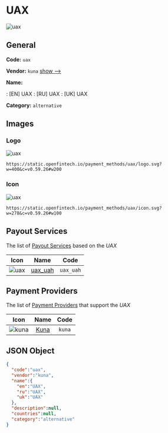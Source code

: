 
# UAX 
![uax](https://static.openfintech.io/payment_methods/uax/logo.svg?w=400&c=v0.59.26#w200)  

## General 
**Code:** `uax` 
 
**Vendor:** `kuna` [show -->](/vendors/kuna/) 
 
**Name:** 
 
:	[EN] UAX 
:	[RU] UAX 
:	[UK] UAX 
 
**Category:** `alternative` 
 

## Images 

### Logo 
![uax](https://static.openfintech.io/payment_methods/uax/logo.svg?w=400&c=v0.59.26#w200)  

```
https://static.openfintech.io/payment_methods/uax/logo.svg?w=400&c=v0.59.26#w200
```  

### Icon 
![uax](https://static.openfintech.io/payment_methods/uax/icon.svg?w=278&c=v0.59.26#w100)  

```
https://static.openfintech.io/payment_methods/uax/icon.svg?w=278&c=v0.59.26#w100
```  

## Payout Services 
 
The list of [Payout Services](/payout-services/) based on the _UAX_ 

|Icon|Name|Code| 
|:---:|:---:|:---:| 
|![uax](https://static.openfintech.io/payout_methods/uax/icon.svg?w=278&c=v0.59.26#w40) |[uax_uah](/payout-services/uax_uah/)|`uax_uah`| 
 

## Payment Providers 
 
The list of [Payment Providers](/payment-providers/) that support the _UAX_ 

|Icon|Name|Code| 
|:---:|:---:|:---:| 
|![kuna](https://static.openfintech.io/payment_providers/kuna/icon.svg?w=278&c=v0.59.26#w100) |[Kuna](/payment-providers/kuna/)|`kuna`| 
 

## JSON Object 

```json
{
  "code":"uax",
  "vendor":"kuna",
  "name":{
    "en":"UAX",
    "ru":"UAX",
    "uk":"UAX"
  },
  "description":null,
  "countries":null,
  "category":"alternative"
}
```  
